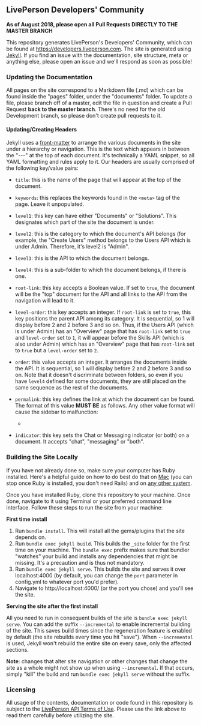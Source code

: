 ## LivePerson Developers' Community

**As of August 2018, please open all Pull Requests DIRECTLY TO THE MASTER BRANCH**

This repository generates LivePerson's Developers' Community, which can be found at https://developers.liveperson.com. The site is generated using [Jekyll](https://jekyllrb.com/). If you find an issue with the documentation, site structure, meta or anything else, please open an issue and we'll respond as soon as possible!

### Updating the Documentation

All pages on the site correspond to a Markdown file (.md) which can be found inside the "pages" folder, under the "documents" folder. To update a file, please branch off of a master, edit the file in question and create a Pull Request **back to the master branch**. There's no need for the old Development branch, so please don't create pull requests to it.

#### Updating/Creating Headers

Jekyll uses a [front-matter](https://jekyllrb.com/docs/frontmatter/) to arrange the various documents in the site under a hierarchy or navigation. This is the text which appears in between the "---" at the top of each document. It's technically a YAML snippet, so all YAML formatting and rules apply to it. Our headers are usually comprised of the following key/value pairs:

* `title`: this is the name of the page that will appear at the top of the document.

* `keywords`: this replaces the keywords found in the `<meta>` tag of the page. Leave it unpopulated.

* `level1`: this key can have either "Documents" or "Solutions". This designates which part of the site the document is under.

* `level2`: this is the category to which the document's API belongs (for example, the "Create Users" method belongs to the Users API which is under Admin. Therefore, it's level2 is "Admin".

* `level3`: this is the API to which the document belongs.

* `level4`: this is a sub-folder to which the document belongs, if there is one.

* `root-link`: this key accepts a Boolean value. If set to `true`, the document will be the "top" document for the API and all links to the API from the navigation will lead to it.

* `level-order`: this key accepts an integer. If `root-link` is set to `true`, this key positions the parent API among its category. It is sequential, so 1 will display before 2 and 2 before 3 and so on. Thus, if the Users API (which is under Admin) has an "Overview" page that has `root-link` set to `true` and `level-order` set to `1`, it will appear before the Skills API (which is also under Admin) which has an "Overview" page that has `root-link` set to `true` but a `level-order` set to `2`.

* `order`: this value accepts an integer. It arranges the documents inside the API. It is sequential, so 1 will display before 2 and 2 before 3 and so on. Note that it doesn't discriminate between folders, so even if you have `level4` defined for some documents, they are still placed on the same sequence as the rest of the documents.

* `permalink`: this key defines the link at which the document can be found. The format of this value **MUST BE** as follows. Any other value format will cause the sidebar to malfunction:

  * 

* `indicator`: this key sets the Chat or Messaging indicator (or both) on a document. It accepts "chat", "messaging" or "both".

### Building the Site Locally

If you have not already done so, make sure your computer has Ruby installed. Here's a helpful guide on how to do best do that on [Mac](http://railsapps.github.io/installrubyonrails-mac.html) (you can stop once Ruby is installed, you don't need Rails) and on [any other system](https://www.ruby-lang.org/en/documentation/installation/).

Once you have installed Ruby, clone this repository to your machine. Once done, navigate to it using Terminal or your preferred command line interface. Follow these steps to run the site from your machine:

**First time install**

1. Run `bundle install`. This will install all the gems/plugins that the site depends on.
2. Run `bundle exec jekyll build`. This builds the `_site` folder for the first time on your machine. The `bundle exec` prefix makes sure that bundler "watches" your build and installs any dependencies that might be missing. It's a precaution and is thus not mandatory.
3. Run `bundle exec jekyll serve`. This builds the site and serves it over localhost:4000 (by default, you can change the `port` parameter in config.yml to whatever port you'd prefer).
4. Navigate to http://localhost:4000/ (or the port you chose) and you'll see the site.

**Serving the site after the first install**

All you need to run in consequent builds of the site is `bundle exec jekyll serve`. You can add the suffix `--incremental` to enable incremental building of the site. This saves build times since the regeneration feature is enabled by default (the site rebuilds every time you hit "save"). When `--incremental` is used, Jekyll won't rebuild the entire site on every save, only the affected sections.

**Note**: changes that alter site navigation or other changes that change the site as a whole might not show up when using `--incremental`. If that occurs, simply "kill" the build and run `bundle exec jekyll serve` without the suffix.

### Licensing

All usage of the contents, documentation or code found in this repository is subject to the [LivePerson API Terms of Use](https://www.liveperson.com/policies/apitou). Please use the link above to read them carefully before utilizing the site.
